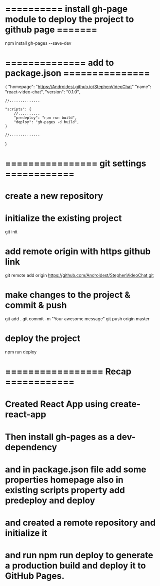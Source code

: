# ========== install gh-page module to deploy the project to github page =======
npm install gh-pages --save-dev

# ============== add to package.json ===============
{
    "homepage": "https://Androidest.github.io/StephenVideoChat"
    "name": "react-video-chat",
    "version": "0.1.0",

    //..............

    "scripts": {
        //..........
        "predeploy": "npm run build",
        "deploy": "gh-pages -d build",
    }

    //..............
}

# ================ git settings ============
# create a new repository
# initialize the existing project

git init

# add remote origin with https github link
git remote add origin https://github.com/Androidest/StephenVideoChat.git

# make changes to the project & commit & push
git add .
git commit -m "Your awesome message"
git push origin master

# deploy the project
npm run deploy

# ================= Recap ============
# Created React App using create-react-app
# Then install gh-pages as a dev-dependency
# and in package.json file add some properties homepage also in existing scripts property add predeploy and deploy
# and created a remote repository and initialize it
# and run npm run deploy to generate a production build and deploy it to GitHub Pages.